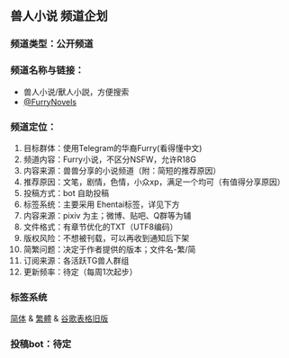 ## 兽人小说 频道企划

### 频道类型：公开频道  
### 频道名称与链接：
- 兽人小说/獸人小説，方便搜索
- [@FurryNovels]()

### 频道定位：  
1. 目标群体：使用Telegram的华裔Furry(看得懂中文) 
1. 频道内容：Furry小说，不区分NSFW，允许R18G  
1. 内容来源：兽兽分享的小说频道（附：简短的推荐原因）   
1. 推荐原因：文笔，剧情，色情，小众xp，满足一个均可（有值得分享原因）
1. 投稿方式：bot 自助投稿
1. 标签系统：主要采用 Ehentai标签，详见下方
1. 内容来源：pixiv 为主；微博、贴吧、Q群等为辅  
1. 文件格式：有章节优化的TXT（UTF8编码）
1. 版权风险：不想被刊载，可以再收到通知后下架
1. 简繁问题：决定于作者提供的版本；文件名-繁/简
1. 订阅来源：各活跃TG兽人群组
1. 更新频率：待定（每周1次起步）

### 标签系统
[简体](https://github.com/DowneyRem/DowneyRem/blob/main/FurryNovels/Tags_zh_cn.md) & 
[繁體](https://github.com/DowneyRem/DowneyRem/blob/main/FurryNovels/Tags_zh_tw.md) & 
[谷歌表格旧版](https://docs.google.com/spreadsheets/d/1Dtm1pCWmTO_KmJExdXoedxYVoxbnoHtEAnxSykGlVPo)  

### 投稿bot：待定
